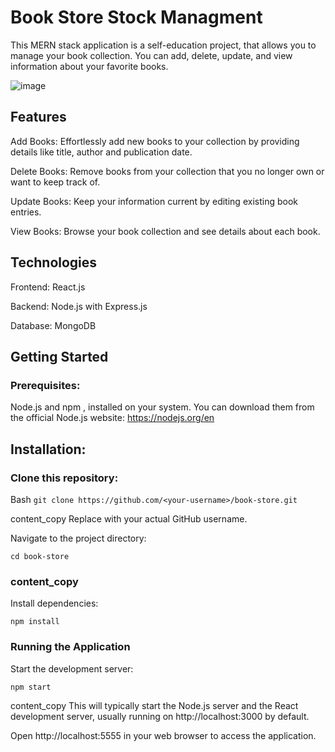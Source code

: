  
# Book Store Stock Managment

This MERN stack application is a self-education project, that allows you to manage your book collection. You can add, delete, update, and view information about your favorite books.

![image](https://github.com/shakedshoshan/bookStore/assets/121875226/89ad948f-f54f-4ed7-9feb-67fc301d2a31)

## Features
Add Books: Effortlessly add new books to your collection by providing details like title, author and publication date.

Delete Books: Remove books from your collection that you no longer own or want to keep track of.

Update Books: Keep your information current by editing existing book entries.

View Books: Browse your book collection and see details about each book.


## Technologies
Frontend: React.js

Backend: Node.js with Express.js

Database: MongoDB


## Getting Started

### Prerequisites:

Node.js and npm , installed on your system.
You can download them from the official Node.js website: https://nodejs.org/en

## Installation:

### Clone this repository:

Bash
`git clone https://github.com/<your-username>/book-store.git`

content_copy
Replace <your-username> with your actual GitHub username.

Navigate to the project directory:

`cd book-store`

### content_copy
Install dependencies:

`npm install`


### Running the Application
Start the development server:

`npm start`

content_copy
This will typically start the Node.js server and the React development server, usually running on http://localhost:3000 by default.

Open http://localhost:5555 in your web browser to access the application.
